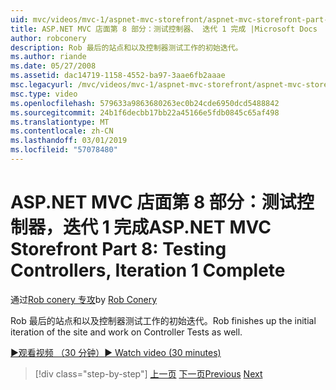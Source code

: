 ```yaml
---
uid: mvc/videos/mvc-1/aspnet-mvc-storefront/aspnet-mvc-storefront-part-8-testing-controllers-iteration-1-complete
title: ASP.NET MVC 店面第 8 部分：测试控制器、 迭代 1 完成 |Microsoft Docs
author: robconery
description: Rob 最后的站点和以及控制器测试工作的初始迭代。
ms.author: riande
ms.date: 05/27/2008
ms.assetid: dac14719-1158-4552-ba97-3aae6fb2aaae
msc.legacyurl: /mvc/videos/mvc-1/aspnet-mvc-storefront/aspnet-mvc-storefront-part-8-testing-controllers-iteration-1-complete
msc.type: video
ms.openlocfilehash: 579633a9863680263ec0b24cde6950dcd5488842
ms.sourcegitcommit: 24b1f6decbb17bb22a45166e5fdb0845c65af498
ms.translationtype: MT
ms.contentlocale: zh-CN
ms.lasthandoff: 03/01/2019
ms.locfileid: "57078480"
---
```

<a name="aspnet-mvc-storefront-part-8-testing-controllers-iteration-1-complete"></a><span data-ttu-id="16f3e-103">ASP.NET MVC 店面第 8 部分：测试控制器，迭代 1 完成</span><span class="sxs-lookup"><span data-stu-id="16f3e-103">ASP.NET MVC Storefront Part 8: Testing Controllers, Iteration 1 Complete</span></span>
====================
<span data-ttu-id="16f3e-104">通过[Rob conery 专攻](https://github.com/robconery)</span><span class="sxs-lookup"><span data-stu-id="16f3e-104">by [Rob Conery](https://github.com/robconery)</span></span>

<span data-ttu-id="16f3e-105">Rob 最后的站点和以及控制器测试工作的初始迭代。</span><span class="sxs-lookup"><span data-stu-id="16f3e-105">Rob finishes up the initial iteration of the site and work on Controller Tests as well.</span></span>

[<span data-ttu-id="16f3e-106">&#9654;观看视频 （30 分钟）</span><span class="sxs-lookup"><span data-stu-id="16f3e-106">&#9654; Watch video (30 minutes)</span></span>](https://channel9.msdn.com/Blogs/ASP-NET-Site-Videos/aspnet-mvc-storefront-part-8-testing-controllers-iteration-1-complete)

> [!div class="step-by-step"]
> <span data-ttu-id="16f3e-107">[上一页](aspnet-mvc-storefront-part-7-routing-and-ui-work.md)
> [下一页](aspnet-mvc-storefront-part-9-the-shopping-cart.md)</span><span class="sxs-lookup"><span data-stu-id="16f3e-107">[Previous](aspnet-mvc-storefront-part-7-routing-and-ui-work.md)
[Next](aspnet-mvc-storefront-part-9-the-shopping-cart.md)</span></span>
